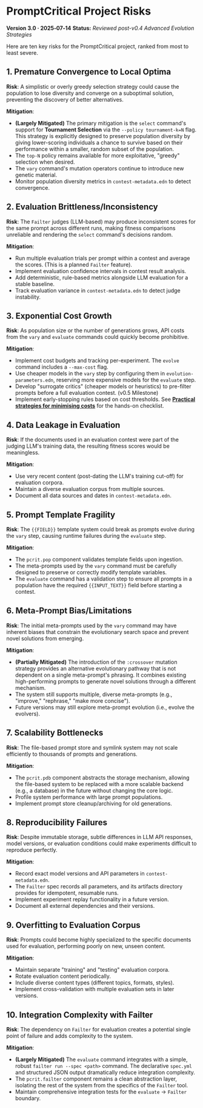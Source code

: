 # PromptCritical Project Risks

**Version 3.0 · 2025‑07‑14**
**Status:** *Reviewed post-v0.4 Advanced Evolution Strategies*

Here are ten key risks for the PromptCritical project, ranked from most to least severe.

## 1. **Premature Convergence to Local Optima**
**Risk**: A simplistic or overly greedy selection strategy could cause the population to lose diversity and converge on a suboptimal solution, preventing the discovery of better alternatives.

**Mitigation**:
- **(Largely Mitigated)** The primary mitigation is the `select` command's support for **Tournament Selection** via the `--policy tournament-k=N` flag. This strategy is explicitly designed to preserve population diversity by giving lower-scoring individuals a chance to survive based on their performance within a smaller, random subset of the population.
- The `top-N` policy remains available for more exploitative, "greedy" selection when desired.
- The `vary` command's mutation operators continue to introduce new genetic material.
- Monitor population diversity metrics in `contest-metadata.edn` to detect convergence.

## 2. **Evaluation Brittleness/Inconsistency**
**Risk**: The `Failter` judges (LLM-based) may produce inconsistent scores for the same prompt across different runs, making fitness comparisons unreliable and rendering the `select` command's decisions random.

**Mitigation**:
- Run multiple evaluation trials per prompt within a contest and average the scores. (This is a planned `Failter` feature).
- Implement evaluation confidence intervals in contest result analysis.
- Add deterministic, rule-based metrics alongside LLM evaluation for a stable baseline.
- Track evaluation variance in `contest-metadata.edn` to detect judge instability.

## 3. **Exponential Cost Growth**
**Risk**: As population size or the number of generations grows, API costs from the `vary` and `evaluate` commands could quickly become prohibitive.

**Mitigation**:
- Implement cost budgets and tracking per-experiment. The `evolve` command includes a `--max-cost` flag.
- Use cheaper models in the `vary` step by configuring them in `evolution-parameters.edn`, reserving more expensive models for the `evaluate` step.
- Develop "surrogate critics" (cheaper models or heuristics) to pre-filter prompts before a full evaluation contest. (v0.5 Milestone)
- Implement early-stopping rules based on cost thresholds.
See **[Practical strategies for minimising costs](../evo-cost-calculation.md#practical-strategies-for-minimizing-costs)** for the hands-on checklist.


## 4. **Data Leakage in Evaluation**
**Risk**: If the documents used in an evaluation contest were part of the judging LLM's training data, the resulting fitness scores would be meaningless.

**Mitigation**:
- Use very recent content (post-dating the LLM's training cut-off) for evaluation corpora.
- Maintain a diverse evaluation corpus from multiple sources.
- Document all data sources and dates in `contest-metadata.edn`.

## 5. **Prompt Template Fragility**
**Risk**: The `{{FIELD}}` template system could break as prompts evolve during the `vary` step, causing runtime failures during the `evaluate` step.

**Mitigation**:
- The `pcrit.pop` component validates template fields upon ingestion.
- The meta-prompts used by the `vary` command must be carefully designed to preserve or correctly modify template variables.
- The `evaluate` command has a validation step to ensure all prompts in a population have the required `{{INPUT_TEXT}}` field before starting a contest.

## 6. **Meta-Prompt Bias/Limitations**
**Risk**: The initial meta-prompts used by the `vary` command may have inherent biases that constrain the evolutionary search space and prevent novel solutions from emerging.

**Mitigation**:
- **(Partially Mitigated)** The introduction of the `:crossover` mutation strategy provides an alternative evolutionary pathway that is not dependent on a single meta-prompt's phrasing. It combines existing high-performing prompts to generate novel solutions through a different mechanism.
- The system still supports multiple, diverse meta-prompts (e.g., "improve," "rephrase," "make more concise").
- Future versions may still explore meta-prompt evolution (i.e., evolve the evolvers).

## 7. **Scalability Bottlenecks**
**Risk**: The file-based prompt store and symlink system may not scale efficiently to thousands of prompts and generations.

**Mitigation**:
- The `pcrit.pdb` component abstracts the storage mechanism, allowing the file-based system to be replaced with a more scalable backend (e.g., a database) in the future without changing the core logic.
- Profile system performance with large prompt populations.
- Implement prompt store cleanup/archiving for old generations.

## 8. **Reproducibility Failures**
**Risk**: Despite immutable storage, subtle differences in LLM API responses, model versions, or evaluation conditions could make experiments difficult to reproduce perfectly.

**Mitigation**:
- Record exact model versions and API parameters in `contest-metadata.edn`.
- The `Failter` spec records all parameters, and its artifacts directory provides for idempotent, resumable runs.
- Implement experiment replay functionality in a future version.
- Document all external dependencies and their versions.

## 9. **Overfitting to Evaluation Corpus**
**Risk**: Prompts could become highly specialized to the specific documents used for evaluation, performing poorly on new, unseen content.

**Mitigation**:
- Maintain separate "training" and "testing" evaluation corpora.
- Rotate evaluation content periodically.
- Include diverse content types (different topics, formats, styles).
- Implement cross-validation with multiple evaluation sets in later versions.

## 10. **Integration Complexity with Failter**
**Risk**: The dependency on `Failter` for evaluation creates a potential single point of failure and adds complexity to the system.

**Mitigation**:
- **(Largely Mitigated)** The `evaluate` command integrates with a simple, robust `failter run --spec <path>` command. The declarative `spec.yml` and structured JSON output dramatically reduce integration complexity.
- The `pcrit.failter` component remains a clean abstraction layer, isolating the rest of the system from the specifics of the `Failter` tool.
- Maintain comprehensive integration tests for the `evaluate` -> `Failter` boundary.
